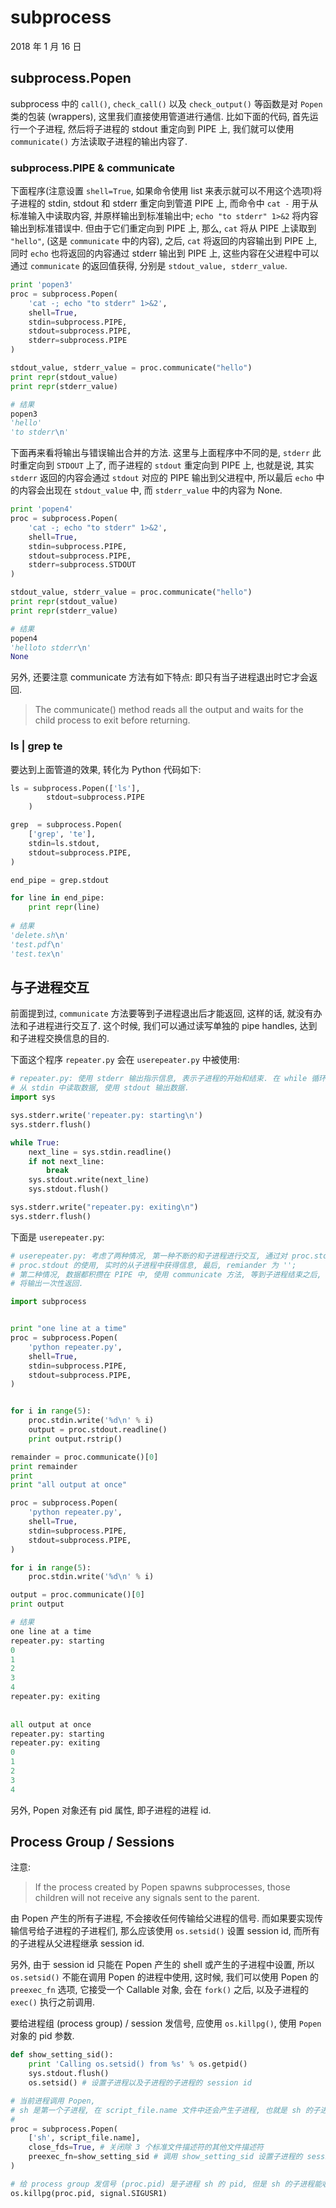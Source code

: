 # subprocess

2018 年 1 月 16 日

## subprocess.Popen

subprocess 中的 `call()`, `check_call()` 以及 `check_output()` 等函数是对 `Popen` 类的包装 (wrappers), 这里我们直接使用管道进行通信. 比如下面的代码, 首先运行一个子进程, 然后将子进程的 stdout 重定向到 PIPE 上, 我们就可以使用 `communicate()` 方法读取子进程的输出内容了.

### subprocess.PIPE & communicate

下面程序(注意设置 `shell=True`, 如果命令使用 list 来表示就可以不用这个选项)将子进程的 stdin, stdout 和 stderr 重定向到管道 PIPE 上, 而命令中 `cat -` 用于从标准输入中读取内容, 并原样输出到标准输出中; `echo "to stderr" 1>&2` 将内容输出到标准错误中. 但由于它们重定向到 PIPE 上, 那么, `cat` 将从 PIPE 上读取到 `"hello"`, (这是 `communicate` 中的内容), 之后, `cat` 将返回的内容输出到 PIPE 上, 同时 `echo` 也将返回的内容通过 stderr 输出到 PIPE 上, 这些内容在父进程中可以通过 `communicate` 的返回值获得, 分别是 `stdout_value, stderr_value`.

```python
print 'popen3'
proc = subprocess.Popen(
    'cat -; echo "to stderr" 1>&2',
    shell=True,
    stdin=subprocess.PIPE,
    stdout=subprocess.PIPE,
    stderr=subprocess.PIPE
)

stdout_value, stderr_value = proc.communicate("hello")
print repr(stdout_value)
print repr(stderr_value)

# 结果
popen3                                                                                       
'hello'                                                                                      
'to stderr\n'
```

下面再来看将输出与错误输出合并的方法. 这里与上面程序中不同的是, `stderr` 此时重定向到 `STDOUT` 上了, 而子进程的 `stdout` 重定向到 PIPE 上, 也就是说, 其实 `stderr` 返回的内容会通过 `stdout` 对应的 PIPE 输出到父进程中, 所以最后 `echo` 中的内容会出现在 `stdout_value` 中, 而 `stderr_value` 中的内容为 None. 

```python
print 'popen4'
proc = subprocess.Popen(
    'cat -; echo "to stderr" 1>&2',
    shell=True,
    stdin=subprocess.PIPE,
    stdout=subprocess.PIPE,
    stderr=subprocess.STDOUT
)

stdout_value, stderr_value = proc.communicate("hello")
print repr(stdout_value)
print repr(stderr_value)

# 结果
popen4
'helloto stderr\n'
None
```

另外, 还要注意 communicate 方法有如下特点: 即只有当子进程退出时它才会返回.

>   The communicate() method reads all the output and waits for the child process to exit before returning.



### ls | grep te

要达到上面管道的效果, 转化为 Python 代码如下:

```python
ls = subprocess.Popen(['ls'],
        stdout=subprocess.PIPE 
    )

grep  = subprocess.Popen(
    ['grep', 'te'],
    stdin=ls.stdout,
    stdout=subprocess.PIPE,
)

end_pipe = grep.stdout

for line in end_pipe:
    print repr(line)
    
# 结果
'delete.sh\n'
'test.pdf\n'
'test.tex\n'
```



## 与子进程交互

前面提到过, `communicate` 方法要等到子进程退出后才能返回, 这样的话, 就没有办法和子进程进行交互了. 这个时候, 我们可以通过读写单独的 pipe handles, 达到和子进程交换信息的目的.

下面这个程序 `repeater.py` 会在 `userepeater.py` 中被使用:

```python
# repeater.py: 使用 stderr 输出指示信息, 表示子进程的开始和结束. 在 while 循环中,
# 从 stdin 中读取数据, 使用 stdout 输出数据.
import sys

sys.stderr.write('repeater.py: starting\n')
sys.stderr.flush()

while True:
    next_line = sys.stdin.readline()
    if not next_line:
        break
    sys.stdout.write(next_line)
    sys.stdout.flush()

sys.stderr.write("repeater.py: exiting\n")
sys.stderr.flush()
```

下面是 `userepeater.py`:

```python
# userepeater.py: 考虑了两种情况, 第一种不断的和子进程进行交互, 通过对 proc.stdin 以及
# proc.stdout 的使用, 实时的从子进程中获得信息, 最后, remiander 为 '';
# 第二种情况, 数据都积攒在 PIPE 中, 使用 communicate 方法, 等到子进程结束之后,
# 将输出一次性返回.

import subprocess


print "one line at a time"
proc = subprocess.Popen(
    'python repeater.py',
    shell=True,
    stdin=subprocess.PIPE,
    stdout=subprocess.PIPE,
)


for i in range(5):
    proc.stdin.write('%d\n' % i)
    output = proc.stdout.readline()
    print output.rstrip()

remainder = proc.communicate()[0]
print remainder
print
print "all output at once"

proc = subprocess.Popen(
    'python repeater.py',
    shell=True,
    stdin=subprocess.PIPE,
    stdout=subprocess.PIPE,
)

for i in range(5):
    proc.stdin.write('%d\n' % i)

output = proc.communicate()[0]
print output

# 结果
one line at a time                                                                           
repeater.py: starting                                                                        
0                                                                                            
1                                                                                            
2                                                                                            
3                                                                                            
4                                                                                            
repeater.py: exiting                                                                         
                                                                                             
                                                                                             
all output at once
repeater.py: starting                                                                        
repeater.py: exiting
0
1
2
3
4
```

另外, Popen 对象还有 pid 属性, 即子进程的进程 id.



## Process Group / Sessions

注意:

>   If the process created by Popen spawns subprocesses, those children will not receive any signals sent to the parent.

由 Popen 产生的所有子进程, 不会接收任何传输给父进程的信号. 而如果要实现传输信号给子进程的子进程们, 那么应该使用 `os.setsid()` 设置 session id, 而所有的子进程从父进程继承 session id.

另外, 由于 session id 只能在 Popen 产生的 shell 或产生的子进程中设置, 所以 `os.setsid()` 不能在调用 Popen 的进程中使用, 这时候, 我们可以使用 Popen 的 `preexec_fn` 选项, 它接受一个 Callable 对象, 会在 `fork()` 之后, 以及子进程的 `exec()` 执行之前调用.

要给进程组 (process group) / session 发信号, 应使用 `os.killpg()`, 使用 `Popen` 对象的 pid 参数.

```python
def show_setting_sid():
    print 'Calling os.setsid() from %s' % os.getpid()
    sys.stdout.flush()
    os.setsid() # 设置子进程以及子进程的子进程的 session id

# 当前进程调用 Popen, 
# sh 是第一个子进程, 在 script_file.name 文件中还会产生子进程, 也就是 sh 的子进程
#
proc = subprocess.Popen(
    ['sh', script_file.name],
    close_fds=True, # 关闭除 3 个标准文件描述符的其他文件描述符
    preexec_fn=show_setting_sid # 调用 show_setting_sid 设置子进程的 session id
)

# 给 process group 发信号 (proc.pid) 是子进程 sh 的 pid, 但是 sh 的子进程能收到信号了.
os.killpg(proc.pid, signal.SIGUSR1)
```



